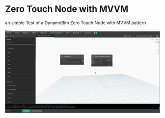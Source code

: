 # Zero Touch Node with MVVM

an simple Test of a DynamoBim Zero Touch Node with MVVM pattern

![](https://github.com/Cyril-Pop/Example_ZeroNode_with_MVVM/blob/master/Example_ZeroNode_with_MVVM/Ressources/test%20ZT%20MVVM.gif)


